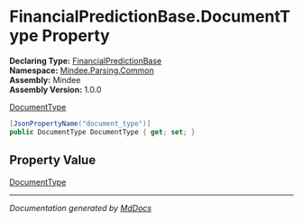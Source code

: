 ﻿<!--  
  <auto-generated>   
    The contents of this file were generated by a tool.  
    Changes to this file may be list if the file is regenerated  
  </auto-generated>   
-->

# FinancialPredictionBase.DocumentType Property

**Declaring Type:** [FinancialPredictionBase](../index.md)  
**Namespace:** [Mindee.Parsing.Common](../../index.md)  
**Assembly:** Mindee  
**Assembly Version:** 1.0.0

[DocumentType](../../DocumentType/index.md)

```csharp
[JsonPropertyName("document_type")]
public DocumentType DocumentType { get; set; }
```

## Property Value

[DocumentType](../../DocumentType/index.md)

___

*Documentation generated by [MdDocs](https://github.com/ap0llo/mddocs)*
